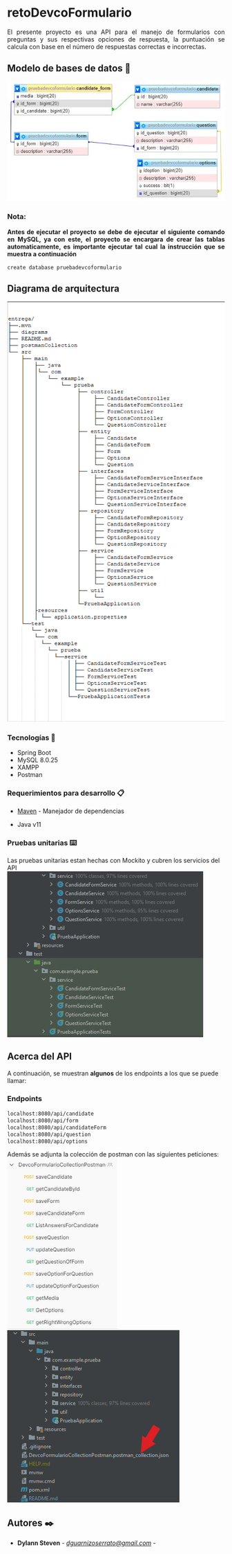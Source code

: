 # retoDevcoFormulario

<div style="text-align: justify "> El presente proyecto es una API para el manejo de formularios con preguntas
y sus respectivas opciones de respuesta, la puntuación se calcula con base en el número de 
respuestas correctas e incorrectas. </div>

## Modelo de bases de datos 📄

![alt text](diagrams/modeloBD.JPG)

### Nota: 
**<div style="text-align: justify ">Antes de ejecutar el proyecto se debe de ejecutar el siguiente comando en MySQL, 
ya con este, el proyecto se encargara de crear las tablas automaticamente, es importante ejecutar tal cual la instrucción
que se muestra a continuación</div>**  
```
create database pruebadevcoformulario
```

## Diagrama de arquitectura

![alt text](diagrams/diagramaDeArquitectura.png)
### Tecnologías 🚀

* Spring Boot
* MySQL 8.0.25
* XAMPP
* Postman

### Requerimientos para desarrollo 📋

* [Maven](https://maven.apache.org/) - Manejador de dependencias

- Java v11

### Pruebas unitarias ⌨️

Las pruebas unitarias estan hechas con Mockito y cubren los servicios del API
<br/>
![alt text](diagrams/pruebasServicio.JPG)

## Acerca del API

A continuación, se muestran **algunos** de los endpoints a los que se puede llamar:

### Endpoints

```
localhost:8080/api/candidate
localhost:8080/api/form
localhost:8080/api/candidateForm
localhost:8080/api/question
localhost:8080/api/options
```
Además se adjunta la colección de postman con las siguientes peticiones:
<br/>
![alt text](diagrams/peticionesPostman.JPG)
<br/>
![alt text](diagrams/ColeccionPostman.png)


## Autores ✒️

* **Dylann Steven** - *dguarnizoserrato@gmail.com* -
